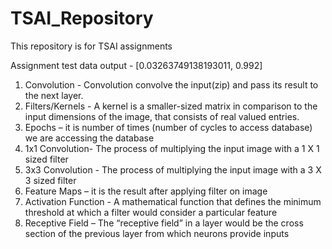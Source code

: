 # TSAI_Repository
This repository is for TSAI assignments

Assignment test data output - [0.03263749138193011, 0.992]

1.	Convolution - Convolution convolve the input(zip) and pass its result to the next layer.
2.	Filters/Kernels - A kernel is a smaller-sized matrix in comparison to the input dimensions of the image, that consists of real valued                        entries.
3.	Epochs – it is number of times (number of cycles to access database) we are accessing the database
4.	1x1 Convolution- The process of multiplying the input image with a 1 X 1 sized filter
5.	3x3 Convolution - The process of multiplying the input image with a 3 X 3 sized filter
6.	Feature Maps – it is the result after applying filter on image 
7.	Activation Function - A mathematical function that defines the minimum threshold at which a filter would consider a particular feature
8.	Receptive Field – The “receptive field” in a layer would be the cross section of the previous layer from which neurons provide inputs
